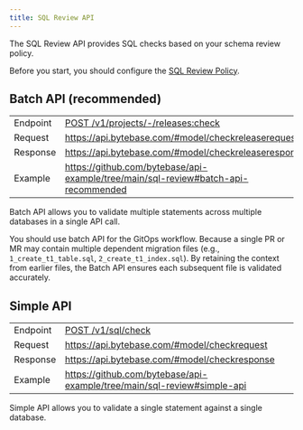 ```yaml
---
title: SQL Review API
---
```


<TutorialBlock url="/docs/tutorials/sql-review-api" title="SQL Review with Bytebase API" />
<TutorialBlock url="/docs/tutorials/api-sql-review-policy/" title="Codify SQL Review Policies with Bytebase API" />

The SQL Review API provides SQL checks based on your schema review policy.

<HintBlock type="info">

Before you start, you should configure the [SQL Review Policy](/docs/sql-review/review-policy).

</HintBlock>

## Batch API (recommended)

|          |                                                                                                                              |
| -------- | ---------------------------------------------------------------------------------------------------------------------------- |
| Endpoint | [POST /v1/projects/-/releases:check](https://api.bytebase.com/#tag/releaseservice/POST/v1/projects/{project}/releases:check) |
| Request  | https://api.bytebase.com/#model/checkreleaserequest                                                                          |
| Response | https://api.bytebase.com/#model/checkreleaseresponse                                                                         |
| Example  | https://github.com/bytebase/api-example/tree/main/sql-review#batch-api-recommended                                           |

Batch API allows you to validate multiple statements across multiple databases in a single API call.

You should use batch API for the GitOps workflow. Because a single PR or MR may contain multiple dependent
migration files (e.g., `1_create_t1_table.sql`, `2_create_t1_index.sql`). By retaining the context from
earlier files, the Batch API ensures each subsequent file is validated accurately.

## Simple API

|          |                                                                                  |
| -------- | -------------------------------------------------------------------------------- |
| Endpoint | [POST /v1/sql/check](https://api.bytebase.com/#tag/sqlservice/POST/v1/sql/check) |
| Request  | https://api.bytebase.com/#model/checkrequest                                     |
| Response | https://api.bytebase.com/#model/checkresponse                                    |
| Example  | https://github.com/bytebase/api-example/tree/main/sql-review#simple-api          |

Simple API allows you to validate a single statement against a single database.
